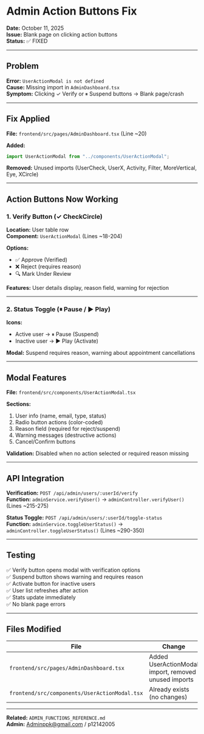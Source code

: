 # Admin Action Buttons Fix

**Date:** October 11, 2025  
**Issue:** Blank page on clicking action buttons  
**Status:** ✅ FIXED

---

## Problem

**Error:** `UserActionModal is not defined`  
**Cause:** Missing import in `AdminDashboard.tsx`  
**Symptom:** Clicking ✓ Verify or ⏸ Suspend buttons → Blank page/crash

---

## Fix Applied

**File:** `frontend/src/pages/AdminDashboard.tsx` (Line ~20)

**Added:**

```typescript
import UserActionModal from "../components/UserActionModal";
```

**Removed:** Unused imports (UserCheck, UserX, Activity, Filter, MoreVertical, Eye, XCircle)

---

## Action Buttons Now Working

### 1. Verify Button (✓ CheckCircle)

**Location:** User table row  
**Component:** `UserActionModal` (Lines ~18-204)

**Options:**

- ✅ Approve (Verified)
- ❌ Reject (requires reason)
- 🔍 Mark Under Review

**Features:** User details display, reason field, warning for rejection

---

### 2. Status Toggle (⏸ Pause / ▶ Play)

**Icons:**

- Active user → ⏸ Pause (Suspend)
- Inactive user → ▶ Play (Activate)

**Modal:** Suspend requires reason, warning about appointment cancellations

---

## Modal Features

**File:** `frontend/src/components/UserActionModal.tsx`

**Sections:**

1. User info (name, email, type, status)
2. Radio button actions (color-coded)
3. Reason field (required for reject/suspend)
4. Warning messages (destructive actions)
5. Cancel/Confirm buttons

**Validation:** Disabled when no action selected or required reason missing

---

## API Integration

**Verification:** `POST /api/admin/users/:userId/verify`  
**Function:** `adminService.verifyUser()` → `adminController.verifyUser()` (Lines ~215-275)

**Status Toggle:** `POST /api/admin/users/:userId/toggle-status`  
**Function:** `adminService.toggleUserStatus()` → `adminController.toggleUserStatus()` (Lines ~290-350)

---

## Testing

✅ Verify button opens modal with verification options  
✅ Suspend button shows warning and requires reason  
✅ Activate button for inactive users  
✅ User list refreshes after action  
✅ Stats update immediately  
✅ No blank page errors

---

## Files Modified

| File                                          | Change                                               |
| --------------------------------------------- | ---------------------------------------------------- |
| `frontend/src/pages/AdminDashboard.tsx`       | Added UserActionModal import, removed unused imports |
| `frontend/src/components/UserActionModal.tsx` | Already exists (no changes)                          |

---

**Related:** `ADMIN_FUNCTIONS_REFERENCE.md`  
**Admin:** Adminppk@gmail.com / p12142005
